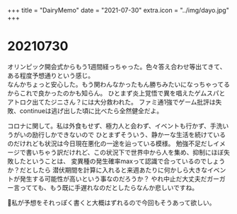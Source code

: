 +++
title = "DairyMemo"
date = "2021-07-30"
extra.icon = "../img/dayo.jpg"
+++

# 20210730
オリンピック開会式からもう1週間経っちゃった。色々答え合わせ等出てきて、ある程度予想通りという感じ。  
なんかちょっと安心した。もう関わんなかったもん勝ちみたいになっちゃってるからこれで良かったのかも知らん。
ひとまず炎上覚悟で異を唱えたゲムスパとアトロク出てたジニさん？には大分救われた。
ファミ通1強でゲーム批評は失敗、continueは逃げ出した頃に比べたら全然健全だよ。

コロナに関して。私は外食もせず、極力人と会わず、イベントも行かず、手洗いうがいの励行しかできないので
ひとまずそういう、静かーな生活を続けているのだけれども状況は今日現在悪化の一途を辿っている模様。
勉強不足だしイメージで書いちゃう訳だけれど、この状況下で世界中から人を集め、抑制にほぼ失敗したということは、
変異種の発生確率maxって認識で合っているのでしょうか？だとしたら
潜伏期間を計算に入れると来週あたりに何かしら大きなイベントが発生する可能性が高いという事なのだろうか？
やれ中止だ大丈夫だガーガー言ってても、もう既に手遅れなのだとしたらなんか悲しいですね。

私が予想をそれっぽく書くと大概はずれるので今回もそうあって欲しい。
